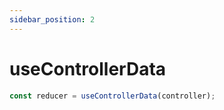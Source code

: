 ```yaml
---
sidebar_position: 2
---
```


# useControllerData

```jsx
const reducer = useControllerData(controller);
```
